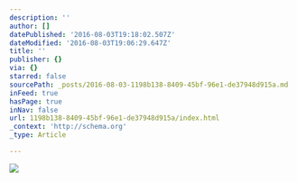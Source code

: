 ```yaml
---
description: ''
author: []
datePublished: '2016-08-03T19:18:02.507Z'
dateModified: '2016-08-03T19:06:29.647Z'
title: ''
publisher: {}
via: {}
starred: false
sourcePath: _posts/2016-08-03-1198b138-8409-45bf-96e1-de37948d915a.md
inFeed: true
hasPage: true
inNav: false
url: 1198b138-8409-45bf-96e1-de37948d915a/index.html
_context: 'http://schema.org'
_type: Article

---
```

![](https://the-grid-user-content.s3-us-west-2.amazonaws.com/99e5988d-c7a9-420e-8bcc-a78bdc515e5c.png)